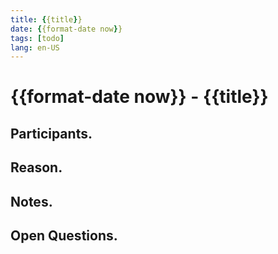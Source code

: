 ```yaml
---
title: {{title}}
date: {{format-date now}}
tags: [todo]
lang: en-US
---
```


# {{format-date now}} - {{title}}

## Participants.

## Reason.

## Notes.

## Open Questions.
